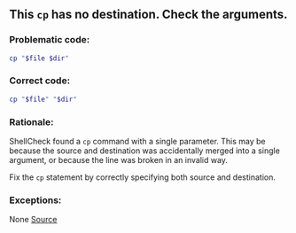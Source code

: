 ## This `cp` has no destination. Check the arguments.

### Problematic code:

```sh
cp "$file $dir"
```

### Correct code:

```sh
cp "$file" "$dir"
```
### Rationale:

ShellCheck found a `cp` command with a single parameter. This may be because the source and destination was accidentally merged into a single argument, or because the line was broken in an invalid way.

Fix the `cp` statement by correctly specifying both source and destination.

### Exceptions:

None
[Source](https://github.com/koalaman/shellcheck/wiki/SC2225)

